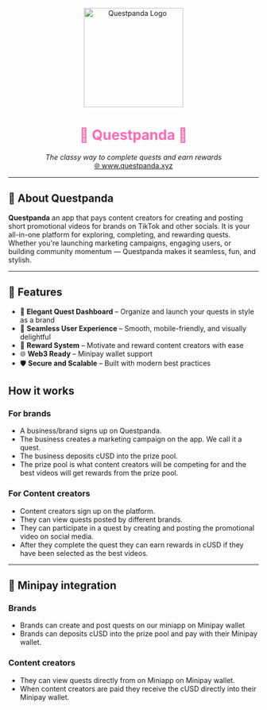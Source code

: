 <p align="center">
  <img src="https://res.cloudinary.com/dcfln9xqx/image/upload/v1746429284/my-business-name-high-resolution-logo-transparent_b4nexu.png" alt="Questpanda Logo" width="200"/>
</p>

<h1 align="center" style="color:#ff69b4;">🎀 Questpanda 🎀</h1>

<p align="center">
  <em>The classy way to complete quests and earn rewards</em><br/>
  <a href="https://www.questpanda.xyz">🌐 www.questpanda.xyz</a>
</p>

---

## 🌸 About Questpanda

**Questpanda** an app that pays content creators for creating and posting short promotional videos for brands on TikTok and other socials. It is your all-in-one platform for exploring, completing, and rewarding quests. Whether you're launching marketing campaigns, engaging users, or building community momentum — Questpanda makes it seamless, fun, and stylish.

---

## 💖 Features

- 🌷 **Elegant Quest Dashboard** – Organize and launch your quests in style as a brand 
- 🐼 **Seamless User Experience** – Smooth, mobile-friendly, and visually delightful  
- 🎁 **Reward System** – Motivate and reward content creators with ease  
- 🌐 **Web3 Ready** – Minipay wallet support  
- 🛡️ **Secure and Scalable** – Built with modern best practices  

## How it works 
### For brands

- A business/brand signs up on Questpanda.
- The business creates a marketing campaign on the app. We call it a quest.
- The business deposits cUSD into the prize pool. 
- The prize pool is what content creators will be competing for and the best videos will get rewards from the prize pool.

### For Content creators 

- Content creators sign up on the platform.
- They can view quests posted by different brands.
- They can participate in a quest by creating and posting the promotional video on social media.
- After they complete the quest they can earn rewards in cUSD if they have been selected as the best videos.



---

## 🚀 Minipay integration

### Brands

- Brands can create and post quests on our miniapp on Minipay wallet
- Brands can deposits cUSD into the prize pool and pay with their Minipay wallet.

### Content creators

- They can view quests directly from on Miniapp on Minipay wallet.
- When content creators are paid they receive the cUSD directly into their Minipay wallet.
